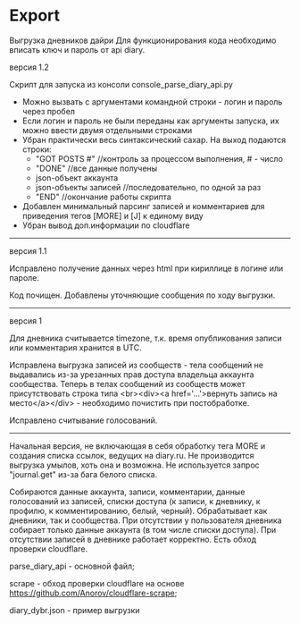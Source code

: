 ﻿# Export
Выгрузка дневников дайри
Для функционирования кода необходимо вписать ключ и пароль от api diary.



версия 1.2

Скрипт для запуска из консоли console_parse_diary_api.py
* Можно вызвать с аргументами командной строки - логин и пароль через пробел
* Если логин и пароль не были переданы как аргументы запуска, их можно ввести двумя отдельными строками
* Убран практически весь синтаксический сахар. На выход подаются строки:
  * "GOT POSTS #" //контроль за процессом выполнения, # - число
  * "DONE" //все данные получены
  * json-объект аккаунта
  * json-объекты записей //последовательно, по одной за раз
  * "END" //окончание работы скрипта
* Добавлен минимальный парсинг записей и комментариев для приведения тегов [MORE] и [J] к единому виду
* Убран вывод доп.информации по cloudflare

_____________

версия 1.1

Исправлено получение данных через html при кириллице в логине или пароле.

Код почищен. Добавлены уточняющие сообщения по ходу выгрузки.

_____________

версия 1

Для дневника считывается timezone, т.к. время опубликования записи или комментария хранится в UTC.

Исправлена выгрузка записей из сообществ - тела сообщений не выдавались из-за урезанных прав доступа владельца аккаунта сообщества. Теперь в телах сообщений из сообществ может присутствовать строка типа \<br\>\<div\>\<a href='...'\>вернуть запись на место\<\/a\>\<\/div\>  - необходимо почистить при постобработке.

Исправлено считывание голосований.

_____________

Начальная версия, не включающая в себя обработку тега MORE и создания списка ссылок, ведущих на diary.ru.
Не производится выгрузка умылов, хоть она и возможна.
Не используется запрос "journal.get" из-за бага белого списка.

Собираются данные аккаунта, записи, комментарии, данные голосований из записей, списки доступа (к записи, к дневнику, к профилю, к комментированию, белый, черный).
Обрабатывает как дневники, так и сообщества.
При отсутствии у пользователя дневника собирает только данные аккаунта (в том числе списки доступа).
При отсутствии записей в дневнике работает корректно.
Есть обход проверки cloudflare.

parse_diary_api - основной файл; 

scrape - обход проверки cloudflare на основе https://github.com/Anorov/cloudflare-scrape;

diary_dybr.json - пример выгрузки
